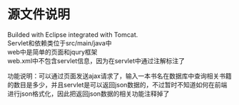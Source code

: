 # 源文件说明
Builded with Eclipse integrated with Tomcat.  
Servlet和依赖类位于src/main/java中  
web中是简单的页面和jqury框架  
web.xml中不包含servlet信息，因为在servlet中通过注解标注了  

功能说明：可以通过页面发送ajax请求了，输入一本书名在数据库中查询相关书籍的数目是多少，并且servlet是可以返回json数据的，不过暂时不知道如何在前端进行json格式化，因此把返回json数据的相关功能注释掉了  